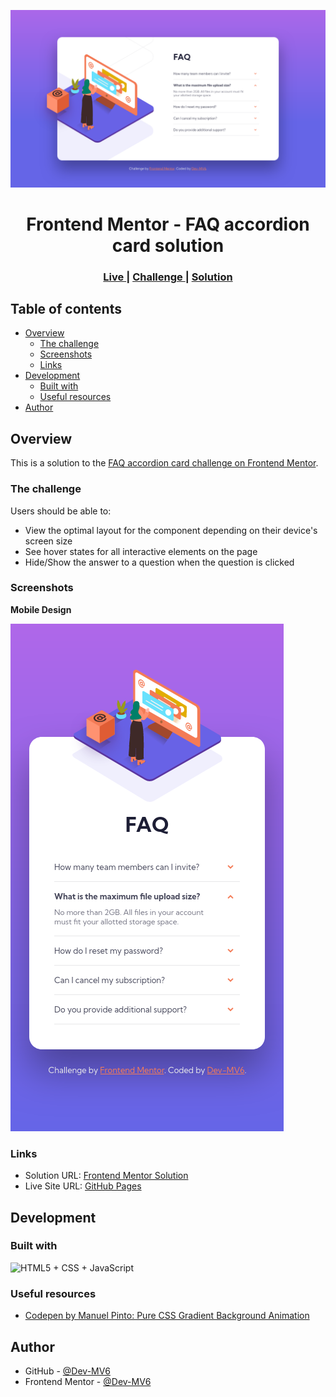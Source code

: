 ![](./screenshot.png)

<h1 align="center">Frontend Mentor - FAQ accordion card solution</h1>

<div align="center">
  <h3>
    <a href="https://dev-mv6.github.io/Frontend-Mentor-Challenges/N-Challenges/FAQ%20accordion%20card/">
      Live
    </a>
    <span> | </span>
    <a href="https://www.frontendmentor.io/challenges/faq-accordion-card-XlyjD0Oam">
      Challenge
    </a>
   <span> | </span>
    <a href="https://www.frontendmentor.io/solutions/responsive-faq-accordion-card-_APfL2xhSy">
      Solution
    </a>
  </h3>
</div>

## Table of contents

- [Overview](#overview)
  - [The challenge](#the-challenge)
  - [Screenshots](#screenshots)
  - [Links](#links)
- [Development](#development)
  - [Built with](#built-with)
  - [Useful resources](#useful-resources)
- [Author](#author)

## Overview

This is a solution to the [FAQ accordion card challenge on Frontend Mentor](https://www.frontendmentor.io/challenges/faq-accordion-card-XlyjD0Oam).

### The challenge

Users should be able to:

- View the optimal layout for the component depending on their device's screen size
- See hover states for all interactive elements on the page
- Hide/Show the answer to a question when the question is clicked

### Screenshots

**Mobile Design**

![](./screenshot-mobile.png)

### Links

- Solution URL: [Frontend Mentor Solution](https://www.frontendmentor.io/solutions/responsive-faq-accordion-card-_APfL2xhSy)
- Live Site URL: [GitHub Pages](https://dev-mv6.github.io/Frontend-Mentor-Challenges/N-Challenges/FAQ%20accordion%20card/)

## Development

### Built with

<img src="https://skillicons.dev/icons?i=html,css,js" title="HTML5 + CSS + JavaScript">

### Useful resources

- [Codepen by Manuel Pinto: Pure CSS Gradient Background Animation](https://codepen.io/P1N2O/pen/pyBNzX)

## Author

- GitHub - [@Dev-MV6](https://github.com/Dev-MV6)
- Frontend Mentor - [@Dev-MV6](https://www.frontendmentor.io/profile/Dev-MV6)
